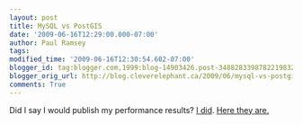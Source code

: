 ```yaml
---
layout: post
title: MySQL vs PostGIS
date: '2009-06-16T12:29:00.000-07:00'
author: Paul Ramsey
tags: 
modified_time: '2009-06-16T12:30:54.602-07:00'
blogger_id: tag:blogger.com,1999:blog-14903426.post-3488283398782219832
blogger_orig_url: http://blog.cleverelephant.ca/2009/06/mysql-vs-postgis.html
comments: True
---
```


Did I say I would publish my performance results? [I did](/2009/06/mysql-snark-2.html). [Here they are.](http://docs.opengeo.org/geospiel/2009/06/16/postgis-versus-mysql-spatial/)

